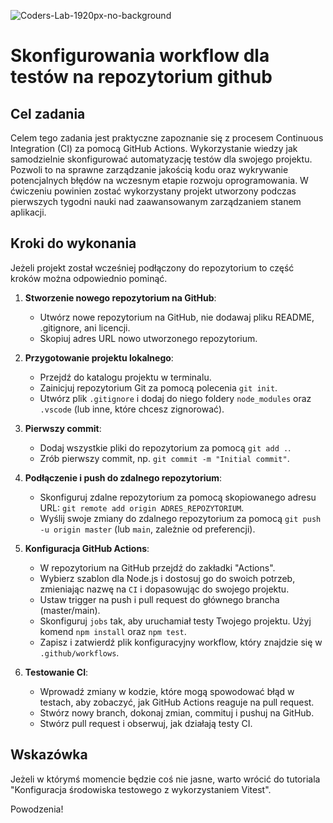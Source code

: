 ![Coders-Lab-1920px-no-background](https://user-images.githubusercontent.com/30623667/104709394-2cabee80-571f-11eb-9518-ea6a794e558e.png)


# Skonfigurowania workflow dla testów na repozytorium github

## Cel zadania

Celem tego zadania jest praktyczne zapoznanie się z procesem Continuous Integration (CI) za pomocą GitHub Actions. Wykorzystanie wiedzy jak samodzielnie skonfigurować automatyzację testów dla swojego projektu. Pozwoli to na sprawne zarządzanie jakością kodu oraz wykrywanie potencjalnych błędów na wczesnym etapie rozwoju oprogramowania. W ćwiczeniu powinien zostać wykorzystany projekt utworzony podczas pierwszych tygodni nauki nad zaawansowanym zarządzaniem stanem aplikacji.

## Kroki do wykonania

Jeżeli projekt został wcześniej podłączony do repozytorium to część kroków można odpowiednio pominąć.

1. **Stworzenie nowego repozytorium na GitHub**:

    - Utwórz nowe repozytorium na GitHub, nie dodawaj pliku README, .gitignore, ani licencji.
    - Skopiuj adres URL nowo utworzonego repozytorium.

2. **Przygotowanie projektu lokalnego**:

    - Przejdź do katalogu projektu w terminalu.
    - Zainicjuj repozytorium Git za pomocą polecenia `git init`.
    - Utwórz plik `.gitignore` i dodaj do niego foldery `node_modules` oraz `.vscode` (lub inne, które chcesz zignorować).

3. **Pierwszy commit**:

    - Dodaj wszystkie pliki do repozytorium za pomocą `git add .`.
    - Zrób pierwszy commit, np. `git commit -m "Initial commit"`.

4. **Podłączenie i push do zdalnego repozytorium**:

    - Skonfiguruj zdalne repozytorium za pomocą skopiowanego adresu URL: `git remote add origin ADRES_REPOZYTORIUM`.
    - Wyślij swoje zmiany do zdalnego repozytorium za pomocą `git push -u origin master` (lub `main`, zależnie od preferencji).

5. **Konfiguracja GitHub Actions**:

    - W repozytorium na GitHub przejdź do zakładki "Actions".
    - Wybierz szablon dla Node.js i dostosuj go do swoich potrzeb, zmieniając nazwę na `CI` i dopasowując do swojego projektu.
    - Ustaw trigger na push i pull request do głównego brancha (master/main).
    - Skonfiguruj `jobs` tak, aby uruchamiał testy Twojego projektu. Użyj komend `npm install` oraz `npm test`.
    - Zapisz i zatwierdź plik konfiguracyjny workflow, który znajdzie się w `.github/workflows`.

6. **Testowanie CI**:
    - Wprowadź zmiany w kodzie, które mogą spowodować błąd w testach, aby zobaczyć, jak GitHub Actions reaguje na pull request.
    - Stwórz nowy branch, dokonaj zmian, commituj i pushuj na GitHub.
    - Stwórz pull request i obserwuj, jak działają testy CI.

## Wskazówka

Jeżeli w którymś momencie będzie coś nie jasne, warto wrócić do tutoriala "Konfiguracja środowiska testowego z wykorzystaniem Vitest".

Powodzenia!